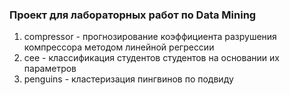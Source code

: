 ### Проект для лабораторных работ по Data Mining

1. compressor - прогнозирование коэффициента разрушения компрессора методом линейной регрессии
2. cee - классификация студентов студентов на основании их параметров
3. penguins - кластеризация пингвинов по подвиду